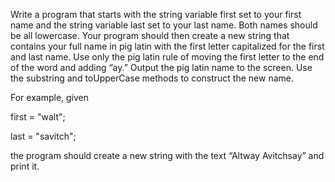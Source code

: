 Write a program that starts with the string variable first set to your first name and the string variable last set to your last name. Both names should be all lowercase. Your program should then create a new string that contains your full name in pig latin with the first letter capitalized for the first and last name. Use only the pig latin rule of moving the first letter to the end of the word and adding “ay.” Output the pig latin name to the screen. Use the substring and toUpperCase methods to construct the new name.

For example, given

first = "walt";

last = "savitch";

the program should create a new string with the text “Altway Avitchsay” and print it.

